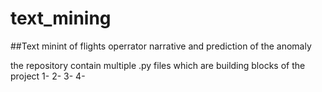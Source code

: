 # text_mining
##Text minint of flights operrator narrative and prediction of the anomaly

the repository contain multiple .py files which are building blocks of the project
1- 
2- 
3-
4- 
